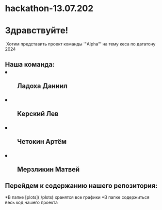 # hackathon-13.07.202
 <h1>Здравствуйте!</h1>
 Хотим представить проект команды '"Alpha"' на тему кеса по дататону 2024
 <h2>Наша команда:
  <li><dir>Ладоха Даниил</dir></li>
  <li> <dir>Керский Лев</dir></li>
  <li> <dir>Четокин Артём </dir></li>
  <li> <dir>Мерзликин Матвей</dir></li></h2>
 <h2>Перейдем к содержанию нашего репозитория:</h2>
  *В папке [plots](./plots) хранятся все графики
  *В папке содержиться весь код нашего проекта
